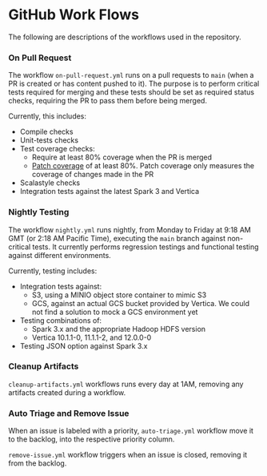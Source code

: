 # GitHub Work Flows
The following are descriptions of the workflows used in the repository.

### On Pull Request
The workflow `on-pull-request.yml` runs on a pull requests to `main` (when a PR is created or has content pushed to it).
The purpose is to perform critical tests required for merging and these tests should be set as required status checks, 
requiring the PR to pass them before being merged. 

Currently, this includes:
* Compile checks
* Unit-tests checks
* Test coverage checks:
  * Require at least 80% coverage when the PR is merged
  * [Patch coverage](https://docs.codecov.com/docs/commit-status#patch-status) of at least 80%. Patch coverage only measures the coverage of changes made in the PR 
* Scalastyle checks
* Integration tests against the latest Spark 3 and Vertica

### Nightly Testing
The workflow `nightly.yml` runs nightly, from Monday to Friday at 9:18 AM GMT (or 2:18 AM Pacific Time), executing the 
`main` branch against non-critical tests. It currently performs regression testings and functional testing against different environments.

Currently, testing includes:
* Integration tests against: 
  * S3, using a MINIO object store container to mimic S3
  * GCS, against an actual GCS bucket provided by Vertica. We could not find a solution to mock a GCS environment yet
* Testing combinations of:
  * Spark 3.x and the appropriate Hadoop HDFS version
  * Vertica 10.1.1-0, 11.1.1-2, and 12.0.0-0
* Testing JSON option against Spark 3.x

### Cleanup Artifacts
`cleanup-artifacts.yml` workflows runs every day at 1AM, removing any artifacts created during a workflow.

### Auto Triage and Remove Issue
When an issue is labeled with a priority, `auto-triage.yml` workflow move it to the backlog, into the respective 
priority column.

`remove-issue.yml` workflow triggers when an issue is closed, removing it from the backlog.





